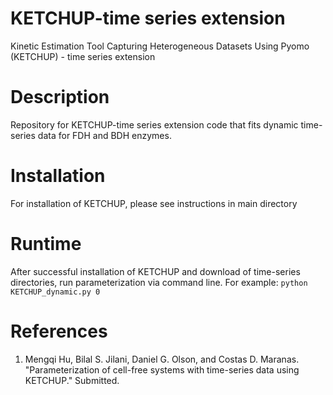 # KETCHUP-time series extension
Kinetic Estimation Tool Capturing Heterogeneous Datasets Using Pyomo (KETCHUP) - time series extension

# Description
Repository for KETCHUP-time series extension code that fits dynamic time-series data for FDH and BDH enzymes.

# Installation
For installation of KETCHUP, please see instructions in main directory

# Runtime
After successful installation of KETCHUP and download of time-series directories, run parameterization via command line. For example:
```python KETCHUP_dynamic.py 0```

# References
<ol>
 <li>Mengqi Hu, Bilal S. Jilani, Daniel G. Olson, and Costas D. Maranas. "Parameterization of cell-free systems with time-series data using KETCHUP." Submitted.</li>
</ol>
